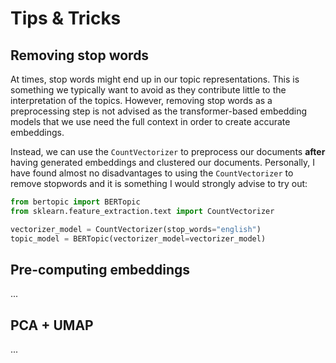 # Tips & Tricks


## **Removing stop words**
At times, stop words might end up in our topic representations. This is something we typically want to avoid as they
contribute little to the interpretation of the topics. However, removing stop words as a preprocessing step is 
not advised as the transformer-based embedding models that we use need the full context in order to create 
accurate embeddings. 

Instead, we can use the `CountVectorizer` to preprocess our documents **after** having generated embeddings and clustered 
our documents. Personally, I have found almost no disadvantages to using the `CountVectorizer` to remove stopwords and 
it is something I would strongly advise to try out:

```python
from bertopic import BERTopic
from sklearn.feature_extraction.text import CountVectorizer

vectorizer_model = CountVectorizer(stop_words="english")
topic_model = BERTopic(vectorizer_model=vectorizer_model)
```

## **Pre-computing embeddings**
...

## **PCA + UMAP**
...